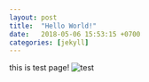 ```yaml
---
layout: post
title:  "Hello World!"
date:   2018-05-06 15:53:15 +0700
categories: [jekyll]
---
```


this is test page!
![test](https://weiho-1252873266.cos.ap-guangzhou.myqcloud.com/avatar.jpg)